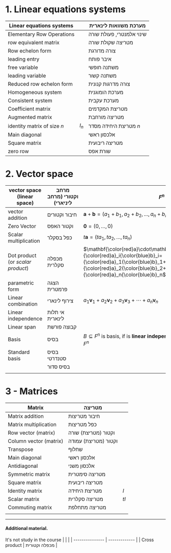 # 1. Linear equations systems

| Linear equations systems    |       | מערכת משוואות לינארית     |
| --------------------------- | ----- | ------------------------- |
| Elementary Row Operations   |       | שינוי אלמנטרי, פעולת שורה |
| row equivalent matrix       |       | מטריצה שקולת שורה         |
| Row echelon form            |       | צורה מדורגת               |
| leading entry               |       | איבר פותח                 |
| free variable               |       | משתנה חופשי               |
| leading variable            |       | משתנה קשור                |
| Reduced row echelon form    |       | צורה מדרגות קנונית        |
| Homogeneous system          |       | מערכת הומוגנית            |
| Consistent system           |       | מערכת עקבית               |
| Coefficient matrix          |       | מטריצת המקדמים            |
| Augmented matrix            |       | מטריצה מורחבת             |
| identity matrix of size $n$ | $I_n$ | מטריצת היחידה מסדר $n$    |
| Main diagonal               |       | אלכסון ראשי               |
| Square matrix               |       | מטריצה ריבועית            |
| zero row                    |       | שורת אפס                  |


# 2. Vector space

| vector space (linear space)       | **מרחב וקטורי** (מרחב ליניארי)          | $F^n$                                                                                                                                                                                                               |
| --------------------------------- | --------------------------------------- | -------------------------------------------------------------------------------------------------------------------------------------------------------------------------------------------------------------- |
| vector addition                   | חיבור וקטורים                           | $\mathbf{a}+\mathbf{b}=(a_1+b_1,a_2+b_2,\ldots,a_n+b_n)$                                                                                                                                                       |
| Zero Vector                       | וקטור האפס                              | $\mathbf{0}=(0,\ldots,0)$                                                                                                                                                                                      |
| Scalar multiplication             | כפל בסקלר                               | $t\mathbf{a}=(ta_1,ta_2,\ldots,ta_n)$                                                                                                                                                                          |
| Dot product (or *scalar product*) | מכפלה סקלרית                            | $\mathbf{\color{red}a}\cdot\mathbf{\color{blue}b}=\sum_{i=1}^n {\color{red}a}_i{\color{blue}b}_i={\color{red}a}_1{\color{blue}b}_1+{\color{red}a}_2{\color{blue}b}_2+\cdots+{\color{red}a}_n{\color{blue}b}_n$ |
| parametric form                   | הצגה פרמטרית                            |                                                                                                                                                                                                                |
| Linear combination                | צירוף לינארי                            | $a_1 \mathbf v_1 + a_2 \mathbf v_2 + a_3 \mathbf v_3 + \cdots + a_n \mathbf v_n$                                                                                                                               |
| Linear independence               | אי תלות לינארית                         |                                                                                                                                                                                                                |
| Linear span                       | קבוצה פורשת                             |                                                                                                                                                                                                                |
| Basis                             | בסיס                                    | $B\subseteq{F^{n}}$ is basis, if is **linear independence**, and **spanning set** of $F^{n}$                                                                                                                   |
| Standard basis                    | בסיס סטנדרטי                            |                                                                                                                                                                                                                |
|                                   | בסיס סדור                               |                                                                                                                                                                                                                |
|                                   |                                         |                                                                                                                                                                                                                |



# 3 - Matrices

| Matrix                 | מטריצה               |      |
| ---------------------- | -------------------- | ---- |
| Matrix addition        | חיבור מטריצות        |      |
| Matrix multiplication  | כפל מטריצות          |      |
| Row vector (matrix)    | וקטור (מטריצת) שורה  |      |
| Column vector (matrix) | וקטור (מטריצת) עמודה |      |
| Transpose              | שחלוף                |      |
| Main diagonal          | אלכסון ראשי          |      |
| Antidiagonal           | אלכסון משני          |      |
| Symmetric matrix       | מטריצה סימטרית       |      |
| Square matrix          | מטריצה ריבועית       |      |
| Identity matrix        | מטריצת היחידה        | $I$  |
| Scalar matrix          | מטריצה סקלרית        | $tI$ |
| Commuting matrix       | מטריצה מתחלפת        |      |
|                        |                      |      |


___

#### Additional material.

It's not study in the course
|                 |               |
| --------------- | ------------- |
|  Cross product | מכפלה וקטורית | 